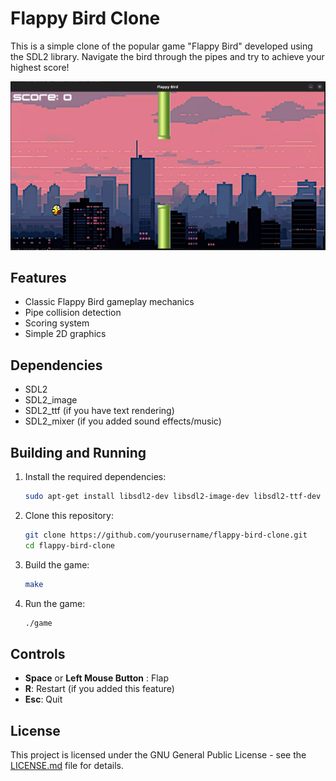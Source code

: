 # Flappy Bird Clone

This is a simple clone of the popular game "Flappy Bird" developed using the SDL2 library. Navigate the bird through the pipes and try to achieve your highest score!

![Game Screenshot](./screenshot.png)

## Features

- Classic Flappy Bird gameplay mechanics
- Pipe collision detection
- Scoring system
- Simple 2D graphics

## Dependencies

- SDL2
- SDL2_image
- SDL2_ttf (if you have text rendering)
- SDL2_mixer (if you added sound effects/music)

## Building and Running

1. Install the required dependencies:

   ```bash
   sudo apt-get install libsdl2-dev libsdl2-image-dev libsdl2-ttf-dev libsdl2-mixer-dev
   ```

2. Clone this repository:

   ```bash
   git clone https://github.com/yourusername/flappy-bird-clone.git
   cd flappy-bird-clone
   ```

3. Build the game:

   ```bash
   make
   ```

4. Run the game:

   ```bash
   ./game
   ```

## Controls

- **Space** or **Left Mouse Button** : Flap
- **R**: Restart (if you added this feature)
- **Esc**: Quit

## License

This project is licensed under the GNU General Public License - see the [LICENSE.md](LICENSE.md) file for details.
